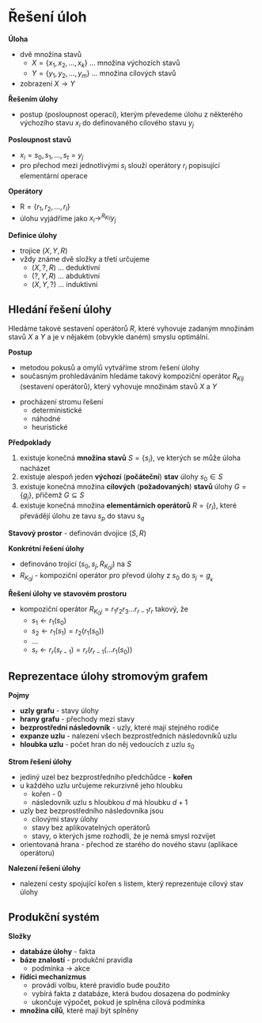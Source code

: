 # Řešení úloh

**Úloha**
- dvě množina stavů
	- $X = \{x_{1}, x_{2}, \dots, x_{k}\}$ ... množina výchozích stavů
	- $Y = \{y_{1}, y_{2}, \dots, y_{m}\}$ ... množina cílových stavů
- zobrazení $X \to Y$

**Řešením úlohy**
- postup (posloupnost operací), kterým převedeme úlohu z některého výchozího stavu $x_{i}$ do definovaného cílového stavu $y_{j}$

**Posloupnost stavů**
- $x_{i} = s_{0}, s_{1}, \dots, s_{t} = y_{j}$
- pro přechod mezi jednotlivými $s_{i}$ slouží operátory $r_{i}$ popisující elementární operace

**Operátory**
- $\text{R} = \{r_{1}, r_{2}, \dots, r_{l}\}$
- úlohu vyjádříme jako $x_{i} \to^{R_{Kij}} y_{j}$

**Definice úlohy**
- trojice $(X, Y, R)$
- vždy známe dvě složky a třetí určujeme
	- $(X, ?, R)$ ... deduktivní
	- $(?, Y, R)$ ... abduktivní
	- $(X, Y, ?)$ ... induktivní

## Hledání řešení úlohy

Hledáme takové sestavení operátorů $R$, které vyhovuje zadaným množinám stavů $X$ a $Y$ a je v nějakém (obvykle daném) smyslu optimální.

**Postup**
- metodou pokusů a omylů vytváříme strom řešení úlohy
- současným prohledáváním hledáme takový kompoziční operátor $R_{Kij}$ (sestavení operátorů), který vyhovuje množinám stavů $X$ a $Y$
+ procházení stromu řešení
	- deterministické
	- náhodné
	- heuristické

**Předpoklady**
1. existuje konečná **množina stavů** $S = \{s_{i}\}$, ve kterých se může úloha nacházet
2. existuje alespoň jeden **výchozí** (**počáteční**) **stav** úlohy $s_{0} \in S$
3. existuje konečná množina **cílových** (**požadovaných**) **stavů** úlohy $G = \{g_{j}\}$, přičemž $G \subseteq S$
4. existuje konečná množina **elementárních operátorů** $R = \{r_{l}\}$, které převádějí úlohu ze tavu $s_{p}$ do stavu $s_{q}$

**Stavový prostor** - definován dvojice $(S, R)$

**Konkrétní řešení úlohy**
- definováno trojicí $(s_{0}, s_{j}, R_{K_{0}j})$ na $S$
- $R_{K_{0}j}$ - kompoziční operátor pro převod úlohy z $s_{0}$ do $s_{j} = g_{_{k}}$

**Řešení úlohy ve stavovém prostoru**
- kompoziční operátor $R_{K_{0}j} = r_{1}r_{2}r_{3}\dots r_{r-1}r_{r}$ takový, že
	- $s_{1} \leftarrow r_{1} (s_{0})$
	- $s_{2} \leftarrow r_{1} (s_{1}) = r_{2}(r_{1}(s_{0}))$
	- ...
	- $s_{r} \leftarrow r_{r} (s_{r-1}) = r_{r}(r_{r-1}(\dots r_{1}(s_{0}))$

## Reprezentace úlohy stromovým grafem

**Pojmy**
- **uzly grafu** - stavy úlohy
- **hrany grafu** - přechody mezi stavy
- **bezprostřední následovník** - uzly, které mají stejného rodiče
- **expanze uzlu** - nalezení všech bezprostředních následovníků uzlu
- **hloubka uzlu** - počet hran do něj vedoucích z uzlu $s_{0}$

**Strom řešení úlohy**
- jediný uzel bez bezprostředního předchůdce - **kořen**
- u každého uzlu určujeme rekurzivně jeho hloubku
	- kořen - 0
	- následovník uzlu s hloubkou $d$ má hloubku $d+1$
- uzly bez bezprostředního následovníka jsou
	- cílovými stavy úlohy
	- stavy bez aplikovatelných operátorů
	- stavy, o kterých jsme rozhodli, že je nemá smysl rozvíjet
- orientovaná hrana - přechod ze starého do nového stavu (aplikace operátoru)

**Nalezení řešení úlohy**
- nalezení cesty spojující kořen s listem, který reprezentuje cílový stav úlohy

## Produkční systém

**Složky**
- **databáze úlohy** - fakta
- **báze znalostí** - produkční pravidla
	- podmínka -> akce
- **řídíci mechanizmus**
	- provádí volbu, které pravidlo bude použito
	- vybírá fakta z databáze, která budou dosazena do podmínky
	- ukončuje výpočet, pokud je splněna cílová podmínka
- **množina cílů**, které mají být splněny
